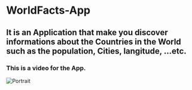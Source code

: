 # WorldFacts-App

## It is an Application that make you discover informations about the Countries in the World such as the population, Cities, langitude, ...etc.

### This is a video for the App.
![Portrait](https://github.com/aya155/Chocolate-Team/blob/Develope/Videos/Video1.gif)